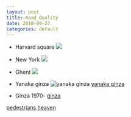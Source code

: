 ```yaml
---
layout: post
title: Road_Quality
date: 2018-09-27
categories: default
---
```


- Harvard square
![](https://www.google.com/url?sa=i&rct=j&q=&esrc=s&source=images&cd=&cad=rja&uact=8&ved=2ahUKEwjr3OzhvNvdAhUMiqwKHbTpBogQjRx6BAgBEAU&url=https%3A%2F%2Fen.wikipedia.org%2Fwiki%2FHarvard_Square_Subway_Kiosk&psig=AOvVaw1JJ44gACumvtWGgXZL8FFX&ust=1538147653731564)

- New York
![](http://images.nymag.com/news/features/dot090525_2_560.jpg)

- Ghent
![](https://www.spottedbylocals.com/wp-content/uploads/Ghent-by-Ronan-Shenhav-Flickr.jpg)

- Yanaka ginza
![yanaka ginza](https://www.flickr.com/photos/michaelvito/15160767750/)
[yanaka ginza](http://likeafishinwater.com/2014/09/25/yanaka-ginza-shotengai/)

- Ginza 1970-
[ginza](https://www.premium-j.jp/wp/wp-content/uploads/%E3%83%9B%E3%82%B3%E5%A4%A9%E2%91%A4.jpg)

[pedestrians heaven](http://www.keishicho.metro.tokyo.jp/kotsu/doro/hoko.html)
